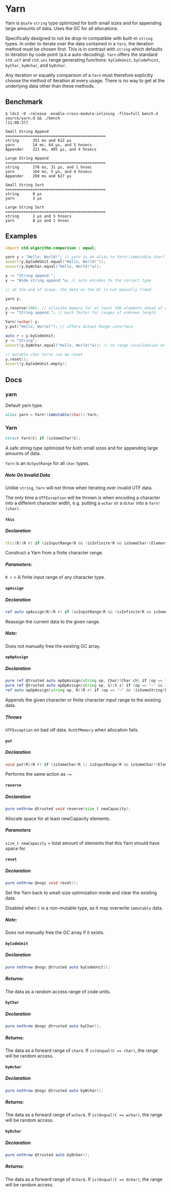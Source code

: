 # Yarn

Yarn is `@safe` `string` type optimized for both small sizes and for appending
large amounts of data. Uses the GC for all allocations.

Specifically designed to not be drop-in compatible with built-in `string` types.
In order to iterate over the data contained in a `Yarn`, the iteration
method must be chosen first. This is in contrast with `string` which defaults
to iteration by code point (a.k.a auto-decoding). `Yarn` offers the
standard `std.utf` and `std.uni` range generating functions: `byCodeUnit`,
`byCodePoint`, `byChar`, `byWchar`, and `byDchar`.

Any iteration or equality comparison of a `Yarn` must therefore explicitly choose
the method of iteration at every usage. There is no way to get at the underlying
data other than these methods.

## Benchmark

```
$ ldc2 -O -release -enable-cross-module-inlining -flto=full bench.d source/yarn.d && ./bench                                                        [11:08:37]

Small String Append
============================================
string      351 ms and 612 μs
yarn        14 ms, 64 μs, and 5 hnsecs
Appender    221 ms, 495 μs, and 4 hnsecs

Large String Append
============================================
string      276 ms, 31 μs, and 1 hnsec
yarn        164 ms, 5 μs, and 4 hnsecs
Appender    260 ms and 627 μs

Small String Sort
============================================
string      8 μs
yarn        3 μs

Large String Sort
============================================
string      2 μs and 5 hnsecs
yarn        8 μs and 1 hnsec
```

## Examples

```d
import std.algorithm.comparison : equal;

yarn y = "Hello, World!"; // yarn is an alias to Yarn!(immutable char)
assert(y.byCodeUnit.equal("Hello, World!"));
assert(y.byWchar.equal("Hello, World!"w));

y ~= "String append.";
y ~= "Wide string append."w; // auto encodes to the correct type

// at the end of scope, the data on the GC is not manually freed
```

```d
yarn y;

y.reserve(100); // allocate memory for at least 100 elements ahead of assignment
y ~= "String append."; // much faster for ranges of unknown length
```

```d
Yarn!(wchar) y;
y.put("Hello, World!"); // offers Output Range interface

auto r = y.byCodeUnit;
y ~= "String";
assert(y.byWchar.equal("Hello, World!"w)); // no range invalidation on appends

// mutable char Yarns can be reset
y.reset();
assert(y.byCodeUnit.empty);
```

## Docs

### yarn

Default yarn type.

```d
alias yarn = Yarn!(immutable(char)).Yarn;
```

### Yarn

```d
struct Yarn(C) if (isSomeChar!C);
```

A safe string type optimized for both small sizes and for appending large amounts of data.

`Yarn` is an `OutputRange` for all `char` types.

##### Note On Invalid Data

Unlike `string`, `Yarn` will not throw when iterating over invalid UTF data.

The only time a `UTFException` will be thrown is when encoding a character into
a different character width, e.g. putting a `wchar` or a `dchar` into a `Yarn!(char)`.

#### `this`

##### Declaration

```d
this(R)(R r) if (isInputRange!R && !isInfinite!R && isSomeChar!(ElementType!R));
```
Construct a Yarn from a finite character range.

##### Parameters:
`R r`  = A finite input range of any character type.

#### `opAssign`

##### Declaration

```d
ref auto opAssign(R)(R r) if (isInputRange!R && !isInfinite!R && isSomeChar!(ElementType!R));
```

Reassign the current data to the given range.

##### Note:
Does not manually free the existing GC array.

#### `opOpAssign`

##### Declaration

```d
pure ref @trusted auto opOpAssign(string op, Char)(Char ch) if (op == "~" && isSomeChar!Char); 
pure ref @trusted auto opOpAssign(string op, S)(S s) if (op == "~" && isSomeString!S); 
ref auto opOpAssign(string op, R)(R r) if (op == "~" && !isSomeString!R && isInputRange!R && !isInfinite!R && isSomeChar!(ElementType!R));
```

Appends the given character or finite character input range to the existing data.

##### Throws
`UTFException` on bad utf data. `OutOfMemory` when allocation fails.

#### `put`

##### Declaration

```d
void put(R)(R r) if (isSomeChar!R || isInputRange!R && isSomeChar!(ElementType!R));
```

Performs the same action as `~=`.

#### `reserve`

##### Declaration

```d
pure nothrow @trusted void reserve(size_t newCapacity);
```

Allocate space for at least newCapacity elements.

##### Parameters

`size_t newCapacity` = total amount of elements that this Yarn should have space for.

#### `reset`

##### Declaration

```d
pure nothrow @nogc void reset();
```

Set the Yarn back to small-size optimization mode and clear the existing data.

Disabled when `C` is a non-mutable type, as it may overwrite `immutable` data.

##### Note:

Does not manually free the GC array if it exists.

#### `byCodeUnit`

##### Declaration

```d
pure nothrow @nogc @trusted auto byCodeUnit();
```

##### Returns:

The data as a random access range of code units.

#### `byChar`

##### Declaration

```d
pure nothrow @nogc @trusted auto byChar();
```

##### Returns:

The data as a forward range of `char`s. If `is(Unqual!C == char)`, the range will be random access.

#### `byWchar`

##### Declaration

```d
pure nothrow @nogc @trusted auto byWchar();
```

##### Returns:

The data as a forward range of `wchar`s. If `is(Unqual!C == wchar)`, the range
will be random access.

#### `byDchar`

##### Declaration

```d
pure nothrow @trusted auto byDchar();
```

##### Returns:
The data as a forward range of `dchar`s. If `is(Unqual!C == dchar)`, the range
will be random access.
